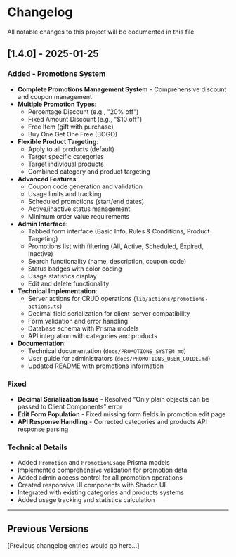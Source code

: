 # Changelog

All notable changes to this project will be documented in this file.

## [1.4.0] - 2025-01-25

### Added - Promotions System
- **Complete Promotions Management System** - Comprehensive discount and coupon management
- **Multiple Promotion Types**:
  - Percentage Discount (e.g., "20% off")
  - Fixed Amount Discount (e.g., "$10 off")
  - Free Item (gift with purchase)
  - Buy One Get One Free (BOGO)
- **Flexible Product Targeting**:
  - Apply to all products (default)
  - Target specific categories
  - Target individual products
  - Combined category and product targeting
- **Advanced Features**:
  - Coupon code generation and validation
  - Usage limits and tracking
  - Scheduled promotions (start/end dates)
  - Active/inactive status management
  - Minimum order value requirements
- **Admin Interface**:
  - Tabbed form interface (Basic Info, Rules & Conditions, Product Targeting)
  - Promotions list with filtering (All, Active, Scheduled, Expired, Inactive)
  - Search functionality (name, description, coupon code)
  - Status badges with color coding
  - Usage statistics display
  - Edit and delete functionality
- **Technical Implementation**:
  - Server actions for CRUD operations (`lib/actions/promotions-actions.ts`)
  - Decimal field serialization for client-server compatibility
  - Form validation and error handling
  - Database schema with Prisma models
  - API integration with categories and products
- **Documentation**:
  - Technical documentation (`docs/PROMOTIONS_SYSTEM.md`)
  - User guide for administrators (`docs/PROMOTIONS_USER_GUIDE.md`)
  - Updated README with promotions information

### Fixed
- **Decimal Serialization Issue** - Resolved "Only plain objects can be passed to Client Components" error
- **Edit Form Population** - Fixed missing form fields in promotion edit page
- **API Response Handling** - Corrected categories and products API response parsing

### Technical Details
- Added `Promotion` and `PromotionUsage` Prisma models
- Implemented comprehensive validation for promotion data
- Added admin access control for all promotion operations
- Created responsive UI components with Shadcn UI
- Integrated with existing categories and products systems
- Added usage tracking and statistics calculation

---

## Previous Versions

[Previous changelog entries would go here...] 